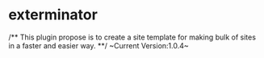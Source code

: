 # exterminator
/**
This plugin propose is to create a site template for making bulk of sites in a faster and easier way.
**/
~Current Version:1.0.4~
